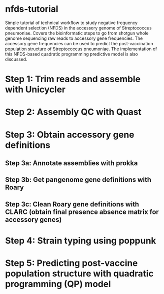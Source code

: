 # nfds-tutorial
Simple tutorial of technical workflow to study negative frequency dependent selection (NFDS) in the accessory genome of Streptococcus pneumoniae. Covers the bioinformatic steps to go from shotgun whole genome sequencing raw reads to accessory gene frequencies. The accessory gene frequencies can be used to predict the post-vaccination population structure of Streptococcus pneumoniae. The implementation of this NFDS-based quadratic programming predictive model is also discussed.

# Step 1: Trim reads and assemble with Unicycler

# Step 2: Assembly QC with Quast

# Step 3: Obtain accessory gene definitions

## Step 3a: Annotate assemblies with prokka

## Step 3b: Get pangenome gene definitions with Roary

## Step 3c: Clean Roary gene definitions with CLARC (obtain final presence absence matrix for accessory genes)

# Step 4: Strain typing using poppunk

# Step 5: Predicting post-vaccine population structure with quadratic programming (QP) model


